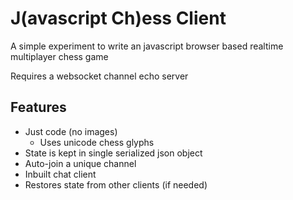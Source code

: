 J(avascript Ch)ess Client
=========================

A simple experiment to write an javascript browser based realtime multiplayer chess game

Requires a websocket channel echo server

Features
--------

* Just code (no images)
    * Uses unicode chess glyphs
* State is kept in single serialized json object
* Auto-join a unique channel
* Inbuilt chat client
* Restores state from other clients (if needed)
